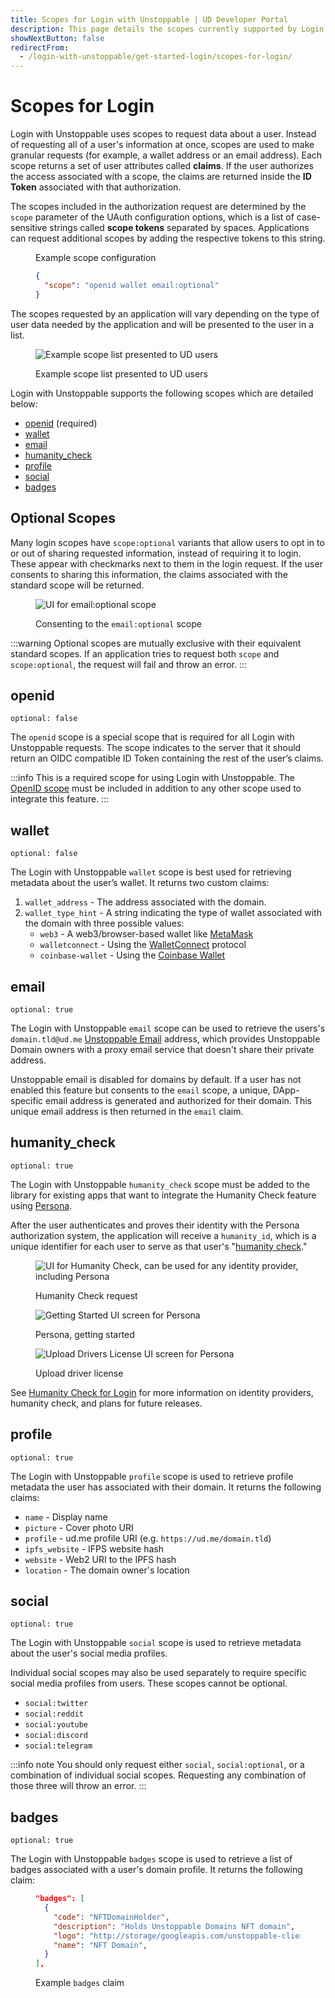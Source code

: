 ```yaml
---
title: Scopes for Login with Unstoppable | UD Developer Portal
description: This page details the scopes currently supported by Login with Unstoppable.
showNextButton: false
redirectFrom:
  - /login-with-unstoppable/get-started-login/scopes-for-login/
---
```


# Scopes for Login

Login with Unstoppable uses scopes to request data about a user. Instead of requesting all of a user's information at once, scopes are used to make granular requests (for example, a wallet address or an email address). Each scope returns a set of user attributes called **claims**. If the user authorizes the access associated with a scope, the claims are returned inside the **ID Token** associated with that authorization.

The scopes included in the authorization request are determined by the `scope` parameter of the UAuth configuration options, which is a list of case-sensitive strings called **scope tokens** separated by spaces. Applications can request additional scopes by adding the respective tokens to this string.

<figure>
<figcaption>Example scope configuration</figcaption>

```json
{
  "scope": "openid wallet email:optional"
}
```

</figure>

The scopes requested by an application will vary depending on the type of user data needed by the application and will be presented to the user in a list.

<figure>

![Example scope list presented to UD users](/images/login-scopes-example.png '#width=40%;')

<figcaption>Example scope list presented to UD users</figcaption>
</figure>

Login with Unstoppable supports the following scopes which are detailed below:

* [openid](#openid) (required)
* [wallet](#wallet)
* [email](#email)
* [humanity_check](#humanity_check)
* [profile](#profile)
* [social](#social)
* [badges](#badges)

## Optional Scopes

Many login scopes have `scope:optional` variants that allow users to opt in to or out of sharing requested information, instead of requiring it to login. These appear with checkmarks next to them in the login request. If the user consents to sharing this information, the claims associated with the standard scope will be returned.

<figure>

![UI for email:optional scope](/images/login-scopes-email-optional.png '#width=40%;')

<figcaption>Consenting to the <code>email:optional</code> scope</figcaption>
</figure>

:::warning
Optional scopes are mutually exclusive with their equivalent standard scopes. If an application tries to request both `scope` and `scope:optional`, the request will fail and throw an error.
:::

## openid
`optional: false`

The `openid` scope is a special scope that is required for all Login with Unstoppable requests. The scope indicates to the server that it should return an OIDC compatible ID Token containing the rest of the user’s claims.

:::info
This is a required scope for using Login with Unstoppable. The [OpenID scope](https://auth0.com/docs/configure/apis/scopes/openid-connect-scopes) must be included in addition to any other scope used to integrate this feature.
:::

## wallet
`optional: false`

The Login with Unstoppable `wallet` scope is best used for retrieving metadata about the user’s wallet. It returns two custom claims:

1. `wallet_address` - The address associated with the domain.
2. `wallet_type_hint` - A string indicating the type of wallet associated with the domain with three possible values:
   * `web3` - A web3/browser-based wallet like [MetaMask](https://docs.metamask.io/guide/)
   * `walletconnect` - Using the [WalletConnect](https://walletconnect.org) protocol
   * `coinbase-wallet` - Using the [Coinbase Wallet](https://www.coinbase.com/wallet)

## email
`optional: true`

The Login with Unstoppable `email` scope can be used to retrieve the users's `domain.tld@ud.me` [Unstoppable Email](https://support.unstoppabledomains.com/support/solutions/articles/48001218107-unstoppable-email) address, which provides Unstoppable Domain owners with a proxy email service that doesn't share their private address.

Unstoppable email is disabled for domains by default. If a user has not enabled this feature but consents to the `email` scope, a unique, DApp-specific email address is generated and authorized for their domain. This unique email address is then returned in the `email` claim.

## humanity_check
`optional: true`

The Login with Unstoppable `humanity_check` scope must be added to the library for existing apps that want to integrate the Humanity Check feature using [Persona](https://withpersona.com).

After the user authenticates and proves their identity with the Persona authorization system, the application will receive a `humanity_id`, which is a unique identifier for each user to serve as that user's "[humanity check](/login-with-unstoppable/humanity-check.md#persona)."


<figure class="one-third-inline-block">

![UI for Humanity Check, can be used for any identity provider, including Persona](/images/humanity-check-optional.png)

<figcaption>Humanity Check request</figcaption>
</figure>


<figure class="one-third-inline-block">

![Getting Started UI screen for Persona](/images/persona_getting_started.png)

<figcaption>Persona, getting started</figcaption>
</figure>

<figure class="one-third-inline-block">

![Upload Drivers License UI screen for Persona](/images/persona_front_drivers_license.png)
<figcaption>Upload driver license</figcaption>
</figure>


See [Humanity Check for Login](/login-with-unstoppable/humanity-check.md) for more information on identity providers, humanity check, and plans for future releases.

## profile
`optional: true`

The Login with Unstoppable `profile` scope is used to retrieve profile metadata the user has associated with their domain. It returns the following claims:

* `name` - Display name
* `picture` - Cover photo URI
* `profile` - ud.me profile URI (e.g. `https://ud.me/domain.tld`)
* `ipfs_website` - IFPS website hash
* `website` - Web2 URI to the IPFS hash
* `location` - The domain owner's location

## social
`optional: true`

The Login with Unstoppable `social` scope is used to retrieve metadata about the user's social media profiles.

Individual social scopes may also be used separately to require specific social media profiles from users. These scopes cannot be optional.

- `social:twitter`
- `social:reddit`
- `social:youtube`
- `social:discord`
- `social:telegram`

:::info note
You should only request either `social`, `social:optional`, or a combination of individual social scopes. Requesting any combination of those three will throw an error.
:::

## badges
`optional: true`

The Login with Unstoppable `badges` scope is used to retrieve a list of badges associated with a user's domain profile. It returns the following claim:

<figure>

```json
"badges": [
  {
    "code": "NFTDomainHolder",
    "description": "Holds Unstoppable Domains NFT domain",
    "logo": "http://storage/googleapis.com/unstoppable-client-assets/images/badges/ud-logo.svg",
    "name": "NFT Domain",
  }
],
```

<figcaption>Example <code>badges</code> claim</figcaption>
</figure>
